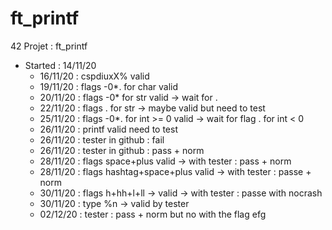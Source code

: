 # ft_printf

42 Projet : ft_printf

* Started : 14/11/20
    * 16/11/20 : cspdiuxX% valid
    * 19/11/20 : flags -0*. for char valid
    * 20/11/20 : flags -0*  for str valid -> wait for .
    * 22/11/20 : flags . for str -> maybe valid but need to test
    * 25/11/20 : flags -0*. for int >= 0 valid -> wait for flag . for int < 0
    * 26/11/20 : printf valid need to test
    * 26/11/20 : tester in github : fail
    * 26/11/20 : tester in github : pass + norm
    * 28/11/20 : flags space+plus valid -> with tester : pass + norm
    * 28/11/20 : flags hashtag+space+plus valid -> with tester : passe + norm
    * 30/11/20 : flags h+hh+l+ll -> valid -> with tester : passe with nocrash
    * 30/11/20 : type %n -> valid by tester
    * 02/12/20 : tester : pass + norm but no with the flag efg
